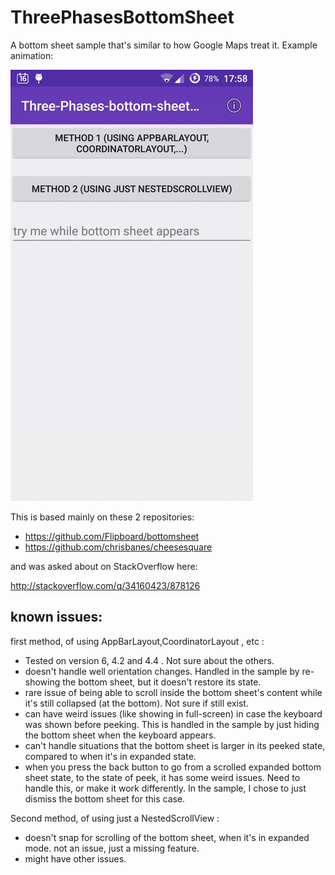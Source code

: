 # ThreePhasesBottomSheet
A bottom sheet sample that's similar to how Google Maps treat it.
Example animation:

![enter image description here](https://raw.githubusercontent.com/AndroidDeveloperLB/ThreePhasesBottomSheet/master/device-2016-01-16-175728.gif)

This is based mainly on these 2 repositories:

- https://github.com/Flipboard/bottomsheet
- https://github.com/chrisbanes/cheesesquare

and was asked about on StackOverflow here:

http://stackoverflow.com/q/34160423/878126

known issues:
--

first method, of using AppBarLayout,CoordinatorLayout , etc : 

-  Tested on version 6, 4.2 and 4.4 . Not sure about the others.
-  doesn't handle well orientation changes. Handled in the sample by re-showing the bottom sheet, but it doesn't restore its state.
-  rare issue of being able to scroll inside the bottom sheet's content while it's still collapsed (at the bottom). Not sure if still exist.
-  can have weird issues (like showing in full-screen) in case the keyboard was shown before peeking. This is handled in the sample by just hiding the bottom sheet when the keyboard appears.
-  can't handle situations that the bottom sheet is larger in its peeked state, compared to when it's in expanded state.
- when you press the back button to go from a scrolled expanded bottom sheet state, to the state of peek, it has some weird issues. Need to handle this, or make it work differently. In the sample, I chose to just dismiss the bottom sheet for this case.

Second method, of using just a NestedScrollView :

- doesn't snap for scrolling of the bottom sheet, when it's in expanded mode. not an issue, just a missing feature. 
- might have other issues.
